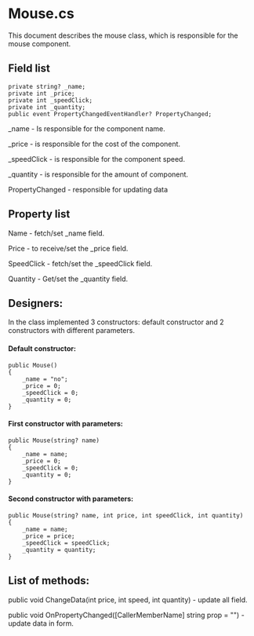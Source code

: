 # Mouse.cs

This document describes the mouse class, which is responsible for the mouse component.

## Field list

```CSharp
private string? _name;
private int _price;
private int _speedClick;
private int _quantity;
public event PropertyChangedEventHandler? PropertyChanged;
```

_name - Is responsible for the component name.

_price - is responsible for the cost of the component.

_speedClick - is responsible for the component speed.

_quantity - is responsible for the amount of component.

PropertyChanged - responsible for updating data

## Property list

Name - fetch/set _name field.

Price - to receive/set the _price field.

SpeedClick - fetch/set the _speedClick field. 

Quantity - Get/set the _quantity field.

## Designers:

In the class implemented 3 constructors: default constructor and 2 constructors with different parameters.

#### Default constructor:

```CSharp
public Mouse()
{
	_name = "no";
	_price = 0;
	_speedClick = 0;
	_quantity = 0;
}
```

#### First constructor with parameters:

```CSharp
public Mouse(string? name)
{
	_name = name;
	_price = 0;
	_speedClick = 0;
	_quantity = 0;
}
```

#### Second constructor with parameters:

```CSharp
public Mouse(string? name, int price, int speedClick, int quantity)
{
	_name = name;
	_price = price;
	_speedClick = speedClick;
	_quantity = quantity;
}
```

## List of methods:

public void ChangeData(int price, int speed, int quantity) - update all field.

public void OnPropertyChanged([CallerMemberName] string prop = "") - update data in form.